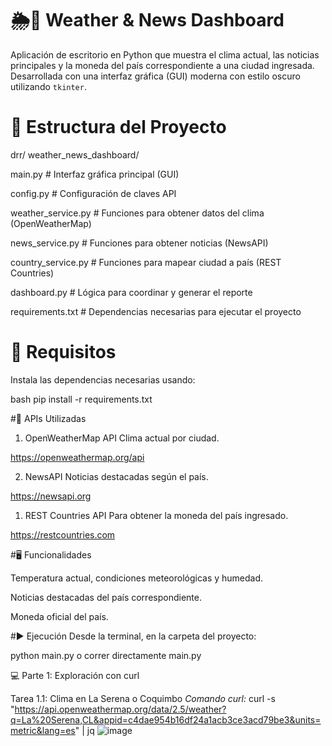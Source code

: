 # 🌦️📰 Weather & News Dashboard

Aplicación de escritorio en Python que muestra el clima actual, las noticias principales y la moneda del país correspondiente a una ciudad ingresada. Desarrollada con una interfaz gráfica (GUI) moderna con estilo oscuro utilizando `tkinter`.

 # 📁 Estructura del Proyecto

drr/
 weather_news_dashboard/
 
  main.py # Interfaz gráfica principal (GUI)
  
  config.py # Configuración de claves API
  
  weather_service.py # Funciones para obtener datos del clima (OpenWeatherMap)
  
  news_service.py # Funciones para obtener noticias (NewsAPI)
  
  country_service.py # Funciones para mapear ciudad a país (REST Countries)
  
  dashboard.py # Lógica para coordinar y generar el reporte
  
  requirements.txt # Dependencias necesarias para ejecutar el proyecto


 # 🔧 Requisitos

Instala las dependencias necesarias usando:

bash
pip install -r requirements.txt

  #🔑 APIs Utilizadas
  
1. OpenWeatherMap API
Clima actual por ciudad.

https://openweathermap.org/api

2. NewsAPI
Noticias destacadas según el país.

https://newsapi.org

1. REST Countries API
Para obtener la moneda del país ingresado.

https://restcountries.com

   #🖥️ Funcionalidades

Temperatura actual, condiciones meteorológicas y humedad.

Noticias destacadas del país correspondiente.

Moneda oficial del país.

  #▶️ Ejecución
Desde la terminal, en la carpeta del proyecto:

python main.py o correr directamente main.py

💻 Parte 1: Exploración con curl

Tarea 1.1: Clima en La Serena o Coquimbo
*Comando curl:*
curl -s "https://api.openweathermap.org/data/2.5/weather?q=La%20Serena,CL&appid=c4dae954b16df24a1acb3ce3acd79be3&units=metric&lang=es" | jq
![image](https://github.com/user-attachments/assets/663d02a6-0736-439a-8d6b-262327036923)





